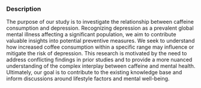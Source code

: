 ### Description
The purpose of our study is to investigate the relationship between caffeine consumption and depression. Recognizing depression as a prevalent global mental illness affecting a significant population, we aim to contribute valuable insights into potential preventive measures. 
We seek to understand how increased coffee consumption within a specific range may influence or mitigate the risk of depression. This research is motivated by the need to address conflicting findings in prior studies and to provide a more nuanced understanding of the complex interplay between caffeine and mental health. 
Ultimately, our goal is to contribute to the existing knowledge base and inform discussions around lifestyle factors and mental well-being.
